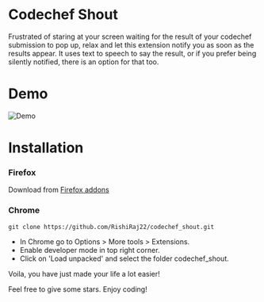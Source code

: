 # Codechef Shout
Frustrated of staring at your screen waiting for the result of your codechef submission to pop up, relax and let this extension notify you as soon as the results appear. It uses text to speech to say the result, or if you prefer being silently notified, there is an option for that too. 

# Demo
![Demo](demo.gif)

# Installation

### Firefox
Download from [Firefox addons](https://addons.mozilla.org/en-US/firefox/addon/codechef-shout/)

### Chrome
```
git clone https://github.com/RishiRaj22/codechef_shout.git
```
* In Chrome go to Options > More tools > Extensions.
* Enable developer mode in top right corner.
* Click on 'Load unpacked' and select the folder codechef_shout.

Voila, you have just made your life a lot easier!


Feel free to give some stars. Enjoy coding!
